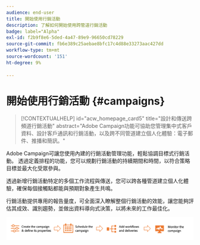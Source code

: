 ```yaml
---
audience: end-user
title: 開始使用行銷活動
description: 了解如何開始使用跨管道行銷活動
badge: label="Alpha"
exl-id: f2b9f8e6-5ded-4a47-89e9-96650cd78229
source-git-commit: fb6e389c25aebae8bfc17c4d88e33273aac427dd
workflow-type: tm+mt
source-wordcount: '151'
ht-degree: 9%

---
```



# 開始使用行銷活動 {#campaigns}

>[!CONTEXTUALHELP]
>id="acw_homepage_card5"
>title="設計和傳送跨頻道行銷活動"
>abstract="Adobe Campaign功能可協助您管理集中式客戶資料、設計客戶通訊和行銷活動，以及跨不同管道建立個人化體驗：電子郵件、推播和簡訊。"

Adobe Campaign可讓您使用內建的行銷活動管理功能，輕鬆協調目標式行銷活動。 透過定義排程的功能，您可以規劃行銷活動的持續期間和時間，以符合策略目標並最大化受眾參與。

透過新增行銷活動特定的多個工作流程與傳送，您可以跨各種管道建立個人化體驗，確保每個接觸點都能與預期對象產生共鳴。

行銷活動提供專用的報告量度，可全面深入瞭解整個行銷活動的效能，讓您能夠評估其成效、識別趨勢，並做出資料導向式決策，以將未來的工作最佳化。

![行銷活動流程](assets/campaign-flow.png)


<!--
Use Adobe Campaign to create cross-channel campaigns. With its marketing campaign orchestration capabilities, you can manage and centralize customer data, design customer communications and campaigns, and create personalized experiences across different channels. In this version, email, push and SMS channels are available.

Design and execute high-volume email campaigns to deliver personalized messages, for all platforms and screen sizes. 
Measure the effectiveness of your deliveries with detailed reports including the counts of opens, clicks, forwards, and more. With Adobe Campaign segmentation capabilities, you can run queries against a high-volume database, and easily define dynamic marketing segments which perfectly target your campaigns.
-->

<!--
Get Started with campaigns
Adobe Campaign offers a set of solutions that help you personalize and deliver campaigns across all of your online and offline channels. You can create, configure, execute and analyze marketing campaigns. All marketing campaigns can be managed from a unified control center. Discover how to browse and create marketing campaigns in this section.

Campaigns include actions (deliveries) and processes (importing or extracting files), as well as resources (marketing documents, delivery outlines). They are used in marketing campaigns. Campaigns are part of a program, and programs are included in a campaign plan.
-->
